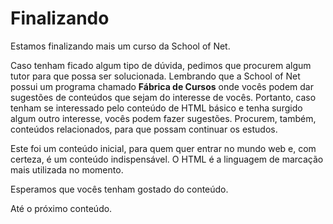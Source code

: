 # Finalizando

Estamos finalizando mais um curso da School of Net.

Caso tenham ficado algum tipo de dúvida, pedimos que procurem algum tutor para que possa ser solucionada.
Lembrando que a School of Net possui um programa chamado **Fábrica de Cursos** onde vocês podem dar sugestões de conteúdos que sejam do interesse de vocês. 
Portanto, caso tenham se interessado pelo conteúdo de HTML básico e tenha surgido algum outro interesse, vocês podem fazer sugestões. Procurem, também, conteúdos relacionados, para que possam continuar os estudos.

Este foi um conteúdo inicial, para quem quer entrar no mundo web e, com certeza, é um conteúdo indispensável. O HTML é a linguagem de marcação mais utilizada no momento.

Esperamos que vocês tenham gostado do conteúdo.

Até o próximo conteúdo.